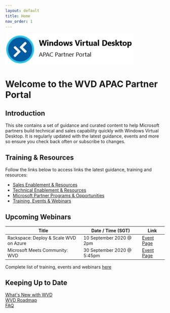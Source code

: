 ```yaml
---
layout: default
title: Home
nav_order: 1
---
```


![WVD APAC](/images/wvdlogo.jpg "Windows Virtual Desktop")  
# Welcome to the WVD APAC Partner Portal

## Introduction
This site contains a set of guidance and curated content to help Microsoft partners build technical and sales capability quickly with Windows Virtual Desktop. It is regularly updated with the latest guidance, events and more so ensure you check back often or subscribe to changes.

## Training & Resources
Follow the links below to access links the latest guidance, training and resources:  
- [Sales Enablement & Resources](sales.md)  
- [Technical Enablement & Resources](tech.md)  
- [Microsoft Partner Programs & Opportunities](partner.md)  
- [Training, Events & Webinars](training.md)  



## Upcoming Webinars

| Title                                | Date / Time (SGT)         | Link                                                     |
| ------------------------------------ | ------------------------- |--------------------------------------------------------- |
| Rackspace: Deploy & Scale WVD on Azure | 10 September 2020 @ 2pm | [Event Page](https://www.brighttalk.com/webcast/17680/434611) | 
| Microsoft Meets Community: WVD   | 30 September 2020 @ 5:45pm | [Event Page](https://aka.ms/wvdevent2020)                |  

Complete list of training, events and webinars [here](training.md)


## Keeping Up to Date
[What's New with WVD](https://aka.ms/wvdwhatsnew)  
[WVD Roadmap](https://aka.ms/wvdroadmap)  
[FAQ](https://docs.microsoft.com/en-us/azure/virtual-desktop/faq)  

